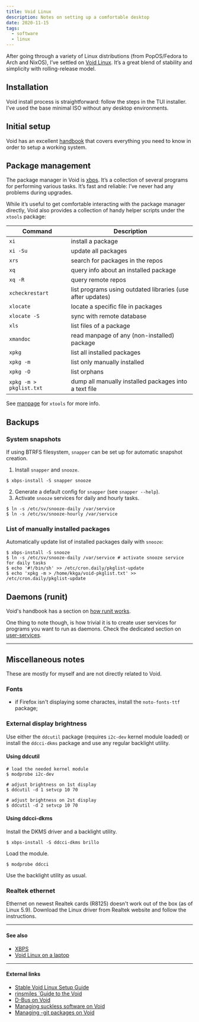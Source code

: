```yaml
---
title: Void Linux
description: Notes on setting up a comfortable desktop
date: 2020-11-15
tags:
  - software
  - linux
---
```


After going through a variety of Linux distributions (from PopOS/Fedora to Arch
and NixOS), I’ve settled on [Void Linux][void]. It’s a great blend of stability
and simplicity with rolling-release model.

[void]: https://voidlinux.org/

## Installation

Void install process is straightforward: follow the steps in the TUI installer.
I’ve used the base minimal ISO without any desktop environments.

## Initial setup

Void has an excellent [handbook][void-handbook] that covers everything you need
to know in order to setup a working system.

## Package management

The package manager in Void is [xbps](/notes/xbps). It’s a collection of several
programs for performing various tasks. It’s fast and reliable: I’ve never had
any problems during upgrades.

While it’s useful to get comfortable interacting with the package manager
directly, Void also provides a collection of handy helper scripts under the
`xtools` package:

| Command                 | Description                                                |
| ----------------------- | ---------------------------------------------------------- |
| `xi`                    | install a package                                          |
| `xi -Su`                | update all packages                                        |
| `xrs`                   | search for packages in the repos                           |
| `xq`                    | query info about an installed package                      |
| `xq -R`                 | query remote repos                                         |
| `xcheckrestart`         | list programs using outdated libraries (use after updates) |
| `xlocate`               | locate a specific file in packages                         |
| `xlocate -S`            | sync with remote database                                  |
| `xls`                   | list files of a package                                    |
| `xmandoc`               | read manpage of any (non-installed) package                |
| `xpkg`                  | list all installed packages                                |
| `xpkg -m`               | list only manually installed                               |
| `xpkg -O`               | list orphans                                               |
| `xpkg -m > pkglist.txt` | dump all manually installed packages into a text file      |

See [manpage](https://man.voidlinux.org/xtools) for `xtools` for more info.

## Backups

### System snapshots

If using BTRFS filesystem, `snapper` can be set up for automatic snapshot
creation.

1. Install `snapper` and `snooze`.

```shell
$ xbps-install -S snapper snooze
```

2. Generate a default config for `snapper` (see `snapper --help`).
3. Activate `snooze` services for daily and hourly tasks.

```shell
$ ln -s /etc/sv/snooze-daily /var/service
$ ln -s /etc/sv/snooze-hourly /var/service
```

### List of manually installed packages

Automatically update list of installed packages daily with `snooze`:

```shell
$ xbps-install -S snooze
$ ln -s /etc/sv/snooze-daily /var/service # activate snooze service for daily tasks
$ echo '#!/bin/sh' >> /etc/cron.daily/pkglist-update
$ echo 'xpkg -m > /home/kkga/void-pkglist.txt' >> /etc/cron.daily/pkglist-update
```

## Daemons (runit)

Void's handbook has a section on [how runit works][runit].

One thing to note though, is how trivial it is to create user services for
programs you want to run as daemons. Check the dedicated section on
[user-services][user-services].

---

## Miscellaneous notes

These are mostly for myself and are not directly related to Void.

### Fonts

- if Firefox isn't displaying some charactes, install the `noto-fonts-ttf`
  package;

### External display brightness

Use either the `ddcutil` package (requires `i2c-dev` kernel module loaded) or
install the `ddcci-dkms` package and use any regular backlight utility.

#### Using ddcutil

```shell
# load the needed kernel module
$ modprobe i2c-dev

# adjust brightness on 1st display
$ ddcutil -d 1 setvcp 10 70

# adjust brightness on 2st display
$ ddcutil -d 2 setvcp 10 70
```

#### Using ddcci-dkms

Install the DKMS driver and a backlight utility.

```shell
$ xbps-install -S ddcci-dkms brillo
```

Load the module.

```shell
$ modprobe ddcci
```

Use the backlight utility as usual.

### Realtek ethernet

Ethernet on newest Realtek cards (R8125) doesn't work out of the box (as of
Linux 5.9). Download the Linux driver from Realtek website and follow the
instructions.

---

#### See also

- [XBPS](/notes/xbps)
- [Void Linux on a laptop](/notes/laptop-void)

---

#### External links

- [Stable Void Linux Setup Guide](https://kennydodrill.net/posts/stable-void-linux-setup-guide/)
- [rinsmiles ́ Guide to the Void](https://drive.google.com/file/d/1hPPO4h2tD-_uGppOX79MsrHGPkDKmQpG/view)
- [D-Bus on Void](https://github.com/flexibeast/guides/blob/master/dbus-on-void.md)
- [Managing suckless software on Void](https://github.com/flexibeast/guides/blob/master/suckless.md)
- [Managing -git packages on Void](https://github.com/flexibeast/guides/blob/master/git-packages.md)

[void-handbook]: https://docs.voidlinux.org/
[runit]: https://docs.voidlinux.org/config/services/index.html
[user-services]: https://docs.voidlinux.org/config/services/user-services.html

